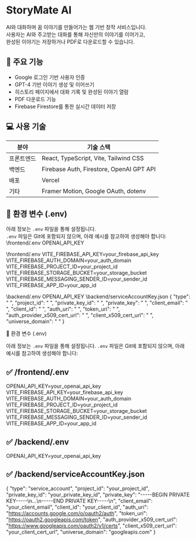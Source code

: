 # StoryMate AI

AI와 대화하며 꿈 이야기를 만들어가는 웹 기반 창작 서비스입니다.  
사용자는 AI와 주고받는 대화를 통해 자신만의 이야기를 이어가고,  
완성된 이야기는 저장하거나 PDF로 다운로드할 수 있습니다.

## 🚀 주요 기능

- Google 로그인 기반 사용자 인증  
- GPT-4 기반 이야기 생성 및 이어쓰기  
- 히스토리 페이지에서 대화 기록 및 완성된 이야기 열람  
- PDF 다운로드 기능  
- Firebase Firestore를 통한 실시간 데이터 저장

## 💻 사용 기술

| 분야         | 기술 스택                        |
|--------------|---------------------------------|
| 프론트엔드   | React, TypeScript, Vite, Tailwind CSS |
| 백엔드       | Firebase Auth, Firestore, OpenAI GPT API |
| 배포         | Vercel                          |
| 기타         | Framer Motion, Google OAuth, dotenv |

## 📂 환경 변수 (.env)

아래 정보는 `.env` 파일을 통해 설정됩니다.  
`.env` 파일은 Git에 포함되지 않으며, 아래 예시를 참고하여 생성해야 합니다:
\frontend/.env OPENAI_API_KEY

\frontend/.env
VITE_FIREBASE_API_KEY=your_firebase_api_key
VITE_FIREBASE_AUTH_DOMAIN=your_auth_domain
VITE_FIREBASE_PROJECT_ID=your_project_id
VITE_FIREBASE_STORAGE_BUCKET=your_storage_bucket
VITE_FIREBASE_MESSAGING_SENDER_ID=your_sender_id
VITE_FIREBASE_APP_ID=your_app_id

\backend/.env
OPENAI_API_KEY
\backend/serviceAccountKey.json
{
  "type": " ",
  "project_id": " ",
  "private_key_id": " ",
  "private_key": " ",
  "client_email": " ",
  "client_id": " ",
  "auth_uri": " ",
  "token_uri": " ",
  "auth_provider_x509_cert_url": " ",
  "client_x509_cert_url": " ",
  "universe_domain": " "
}

📂 환경 변수 (.env)

아래 정보는 `.env` 파일을 통해 설정됩니다.
`.env` 파일은 Git에 포함되지 않으며, 아래 예시를 참고하여 생성해야 합니다:

✅ /frontend/.env
-------------------------------------
OPENAI_API_KEY=your_openai_api_key
VITE_FIREBASE_API_KEY=your_firebase_api_key
VITE_FIREBASE_AUTH_DOMAIN=your_auth_domain
VITE_FIREBASE_PROJECT_ID=your_project_id
VITE_FIREBASE_STORAGE_BUCKET=your_storage_bucket
VITE_FIREBASE_MESSAGING_SENDER_ID=your_sender_id
VITE_FIREBASE_APP_ID=your_app_id

✅ /backend/.env
-------------------------------------
OPENAI_API_KEY=your_openai_api_key

✅ /backend/serviceAccountKey.json
-------------------------------------
{
  "type": "service_account",
  "project_id": "your_project_id",
  "private_key_id": "your_private_key_id",
  "private_key": "-----BEGIN PRIVATE KEY-----\n...\n-----END PRIVATE KEY-----\n",
  "client_email": "your_client_email",
  "client_id": "your_client_id",
  "auth_uri": "https://accounts.google.com/o/oauth2/auth",
  "token_uri": "https://oauth2.googleapis.com/token",
  "auth_provider_x509_cert_url": "https://www.googleapis.com/oauth2/v1/certs",
  "client_x509_cert_url": "your_client_cert_url",
  "universe_domain": "googleapis.com"
}
